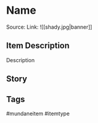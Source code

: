 # Name
Source:
Link:
![[shady.jpg|banner]]
## Item Description
Description

## Story

## Tags
#mundaneitem #itemtype

